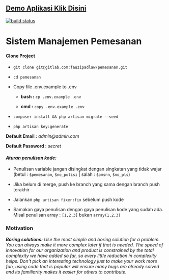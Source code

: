 ## [Demo Aplikasi Klik Disini](https://pemesanan.herokuapp.com)

[![build status](https://gitlab.com/fauzipadlaw/pemesanan/badges/master/build.svg)](https://gitlab.com/fauzipadlaw/pemesanan/commits/master)

# Sistem Manajemen Pemesanan

#### Clone Project

* `git clone git@gitlab.com:fauzipadlaw/pemesanan.git`

* `cd pemesanan`

* Copy file .env.example to .env

  * **bash :** `cp .env.example .env`

  * **cmd  :** `copy .env.example .env`

* `composer install && php artisan migrate --seed`

* `php artisan key:generate`

**Default Email    :** _admin@admin.com_

**Default Password :** _secret_

#### **_Aturan penulisan kode:_**

* Penulisan variable jangan disingkat dengan singkatan yang tidak wajar (betul : `$pemesanan`, `$no_polisi` | salah : `$pmsnn`, `$no_pls`)

* Jika belum di merge, push ke branch yang sama dengan branch push terakhir

* Jalankan `php artisan fixer:fix` sebelum push kode

* Samakan gaya penulisan dengan gaya penulisan kode yang sudah ada. Misal penulisan array : `[1,2,3]` bukan `array(1,2,3)`

### Motivation
 _**Boring solutions:** Use the most simple and boring solution for a problem. You can always make it more complex later if that is needed. The speed of innovation for our organization and product is constrained by the total complexity we have added so far, so every little reduction in complexity helps. Don't pick an interesting technology just to make your work more fun, using code that is popular will ensure many bugs are already solved and its familiarity makes it easier for others to contribute._
